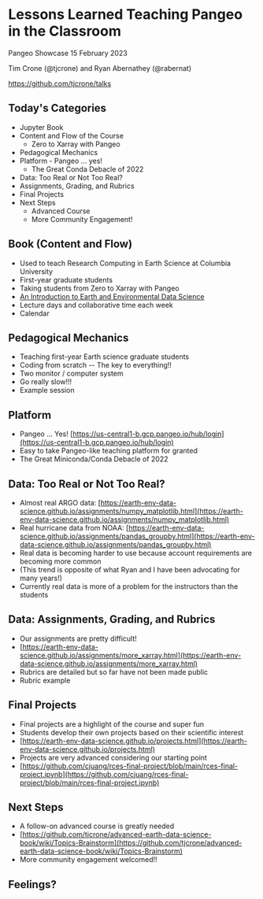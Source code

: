 # Lessons Learned Teaching Pangeo in the Classroom

Pangeo Showcase 15 February 2023

Tim Crone (@tjcrone) and Ryan Abernathey (@rabernat)

https://github.com/tjcrone/talks


## Today's Categories

 - Jupyter Book
 - Content and Flow of the Course
   - Zero to Xarray with Pangeo
 - Pedagogical Mechanics
 - Platform - Pangeo ... yes!
   - The Great Conda Debacle of 2022
 - Data: Too Real or Not Too Real?
 - Assignments, Grading, and Rubrics
 - Final Projects
 - Next Steps
   - Advanced Course
   - More Community Engagement!


## Book (Content and Flow)

 - Used to teach Research Computing in Earth Science at Columbia University
 - First-year graduate students
 - Taking students from Zero to Xarray with Pangeo
 - [An Introduction to Earth and Environmental Data Science](https://earth-env-data-science.github.io/intro.html)
 - Lecture days and collaborative time each week
 - Calendar


## Pedagogical Mechanics

 - Teaching first-year Earth science graduate students
 - Coding from scratch -- The key to everything!!
 - Two monitor / computer system
 - Go really slow!!!
 - Example session


## Platform

 - Pangeo ... Yes! [https://us-central1-b.gcp.pangeo.io/hub/login](https://us-central1-b.gcp.pangeo.io/hub/login)
 - Easy to take Pangeo-like teaching platform for granted
 - The Great Miniconda/Conda Debacle of 2022


## Data: Too Real or Not Too Real?

 - Almost real ARGO data: [https://earth-env-data-science.github.io/assignments/numpy_matplotlib.html](https://earth-env-data-science.github.io/assignments/numpy_matplotlib.html)
 - Real hurricane data from NOAA: [https://earth-env-data-science.github.io/assignments/pandas_groupby.html](https://earth-env-data-science.github.io/assignments/pandas_groupby.html)
 - Real data is becoming harder to use because account requirements are becoming more common
 - (This trend is opposite of what Ryan and I have been advocating for many years!)
 - Currently real data is more of a problem for the instructors than the students


## Data: Assignments, Grading, and Rubrics

 - Our assignments are pretty difficult!
 - [https://earth-env-data-science.github.io/assignments/more_xarray.html](https://earth-env-data-science.github.io/assignments/more_xarray.html)
 - Rubrics are detailed but so far have not been made public
 - Rubric example


## Final Projects

 - Final projects are a highlight of the course and super fun
 - Students develop their own projects based on their scientific interest
 - [https://earth-env-data-science.github.io/projects.html](https://earth-env-data-science.github.io/projects.html)
 - Projects are very advanced considering our starting point
 - [https://github.com/cjuang/rces-final-project/blob/main/rces-final-project.ipynb](https://github.com/cjuang/rces-final-project/blob/main/rces-final-project.ipynb)


## Next Steps

 - A follow-on advanced course is greatly needed
 - [https://github.com/tjcrone/advanced-earth-data-science-book/wiki/Topics-Brainstorm](https://github.com/tjcrone/advanced-earth-data-science-book/wiki/Topics-Brainstorm)
 - More community engagement welcomed!!


## Feelings?
